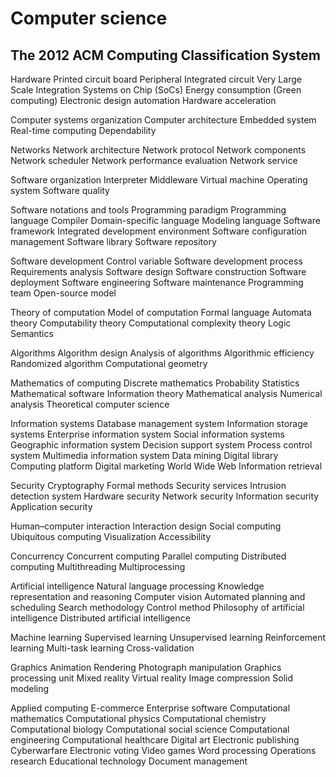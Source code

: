 # Computer science

## The 2012 ACM Computing Classification System


Hardware
Printed circuit board
Peripheral
Integrated circuit
Very Large Scale Integration
Systems on Chip (SoCs)
Energy consumption (Green computing)
Electronic design automation
Hardware acceleration


Computer systems organization
Computer architecture
Embedded system
Real-time computing
Dependability


Networks
Network architecture
Network protocol
Network components
Network scheduler
Network performance evaluation
Network service


Software organization
Interpreter
Middleware
Virtual machine
Operating system
Software quality


Software notations and tools
Programming paradigm
Programming language
Compiler
Domain-specific language
Modeling language
Software framework
Integrated development environment
Software configuration management
Software library
Software repository


Software development
Control variable
Software development process
Requirements analysis
Software design
Software construction
Software deployment
Software engineering
Software maintenance
Programming team
Open-source model



Theory of computation
Model of computation
Formal language
Automata theory
Computability theory
Computational complexity theory
Logic
Semantics


Algorithms
Algorithm design
Analysis of algorithms
Algorithmic efficiency
Randomized algorithm
Computational geometry


Mathematics of computing
Discrete mathematics
Probability
Statistics
Mathematical software
Information theory
Mathematical analysis
Numerical analysis
Theoretical computer science


Information systems
Database management system
Information storage systems
Enterprise information system
Social information systems
Geographic information system
Decision support system
Process control system
Multimedia information system
Data mining
Digital library
Computing platform
Digital marketing
World Wide Web
Information retrieval


Security
Cryptography
Formal methods
Security services
Intrusion detection system
Hardware security
Network security
Information security
Application security

Human–computer interaction
Interaction design
Social computing
Ubiquitous computing
Visualization
Accessibility


Concurrency
Concurrent computing
Parallel computing
Distributed computing
Multithreading
Multiprocessing


Artificial intelligence
Natural language processing
Knowledge representation and reasoning
Computer vision
Automated planning and scheduling
Search methodology
Control method
Philosophy of artificial intelligence
Distributed artificial intelligence


Machine learning
Supervised learning
Unsupervised learning
Reinforcement learning
Multi-task learning
Cross-validation


Graphics
Animation
Rendering
Photograph manipulation
Graphics processing unit
Mixed reality
Virtual reality
Image compression
Solid modeling


Applied computing
E-commerce
Enterprise software
Computational mathematics
Computational physics
Computational chemistry
Computational biology
Computational social science
Computational engineering
Computational healthcare
Digital art
Electronic publishing
Cyberwarfare
Electronic voting
Video games
Word processing
Operations research
Educational technology
Document management
